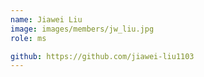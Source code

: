 ```yaml
---
name: Jiawei Liu
image: images/members/jw_liu.jpg
role: ms

github: https://github.com/jiawei-liu1103
---
```


